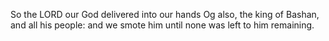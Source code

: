 So the LORD our God delivered into our hands Og also, the king of Bashan, and all his people: and we smote him until none was left to him remaining.
